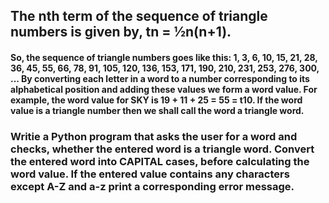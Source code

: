 ## The nth term of the sequence of triangle numbers is given by,  tn = ½n(n+1).

#### So, the sequence of triangle numbers goes like this: 1, 3, 6, 10, 15, 21, 28, 36, 45, 55, 66, 78, 91, 105, 120, 136, 153, 171, 190, 210, 231, 253, 276, 300, ...  By converting each letter in a word to a number corresponding to its alphabetical position and adding these values we form a word value. For example, the word value for SKY is 19 + 11 + 25 = 55 = t10. If the word value is a triangle number then we shall call the word a triangle word.

### Writie a Python program that asks the user for a word and checks, whether the entered word is a triangle word. Convert the entered word into CAPITAL cases, before  calculating  the  word  value.  If  the  entered  value  contains  any characters except A-Z and a-z print a corresponding error message.  